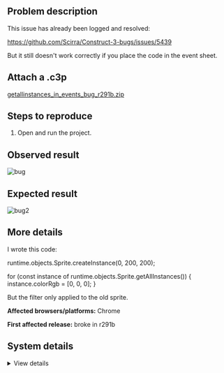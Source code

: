 ## Problem description

This issue has already been logged and resolved:

https://github.com/Scirra/Construct-3-bugs/issues/5439

But it still doesn't work correctly if you place the code in the event sheet.

## Attach a .c3p

[getallinstances_in_events_bug_r291b.zip](https://github.com/WilsonPercival/WilsonPercival/files/8526470/getallinstances_in_events_bug_r291b.zip)

## Steps to reproduce

1. Open and run the project.

## Observed result

![bug](https://user-images.githubusercontent.com/91274932/146422593-5eef81c7-49ee-407b-a578-2d88463e975e.png)

## Expected result

![bug2](https://user-images.githubusercontent.com/91274932/146422604-1bdbffff-b089-49e2-b2bb-19b9040213cb.png)

## More details

I wrote this code:

runtime.objects.Sprite.createInstance(0, 200, 200);
	
for (const instance of runtime.objects.Sprite.getAllInstances())
{
  instance.colorRgb = [0, 0, 0];
}

But the filter only applied to the old sprite.

**Affected browsers/platforms:** Chrome

**First affected release:** broke in r291b

## System details

<details><summary>View details</summary>

Platform information
Browser: Chrome
Browser version: 95.0.4638.54
Browser engine: Chromium
Context: browser
Operating system: Windows
Operating system version: 7
Device type: desktop
Device pixel ratio: 1
Logical CPU cores: 2
Approx. device memory: 4 GB
User agent: Mozilla/5.0 (Windows NT 6.1; Win64; x64) AppleWebKit/537.36 (KHTML, like Gecko) Chrome/95.0.4638.54 Safari/537.36
C3 release: r291 (beta)
Language setting: en-US

Local storage
Storage quota (approx): 59 gb
Storage usage (approx): 209 mb (0.3%)
Persistant storage: No

Browser support notes
This list contains missing features that are not required, but could improve performance or user experience if supported.

UI effects are disabled in settings.
WebGL 2+ is not supported. Rendering quality and features may be affected.
WebGL information
Version string: WebGL 1.0 (OpenGL ES 2.0 Chromium)
Numeric version: 1
Supports NPOT textures: partial
Supports GPU profiling: no
Supports highp precision: yes
Vendor: Google Inc. (Intel)
Renderer: ANGLE (Intel, Intel(R) HD Graphics Direct3D9Ex vs_3_0 ps_3_0, igdumdim64.dll-10.18.10.4653)
Major performance caveat: no
Maximum texture size: 8192
Point size range: 1 to 256
Extensions:

ANGLE_instanced_arrays
EXT_blend_minmax
EXT_color_buffer_half_float
EXT_float_blend
EXT_frag_depth
EXT_shader_texture_lod
EXT_texture_filter_anisotropic
WEBKIT_EXT_texture_filter_anisotropic
EXT_sRGB
KHR_parallel_shader_compile
OES_element_index_uint
OES_standard_derivatives
OES_texture_float
OES_texture_float_linear
OES_texture_half_float
OES_texture_half_float_linear
OES_vertex_array_object
WEBGL_color_buffer_float
WEBGL_compressed_texture_s3tc
WEBKIT_WEBGL_compressed_texture_s3tc
WEBGL_compressed_texture_s3tc_srgb
WEBGL_debug_renderer_info
WEBGL_debug_shaders
WEBGL_depth_texture
WEBKIT_WEBGL_depth_texture
WEBGL_lose_context
WEBKIT_WEBGL_lose_context
WEBGL_multi_draw
Audio information
System sample rate: 48000 Hz
Output channels: 2
Output interpretation: speakers
Supported decode formats:

WebM Opus (audio/webm; codecs=opus)
Ogg Opus (audio/ogg; codecs=opus)
WebM Vorbis (audio/webm; codecs=vorbis)
Ogg Vorbis (audio/ogg; codecs=vorbis)
MPEG-4 AAC (audio/mp4; codecs=mp4a.40.5)
MP3 (audio/mpeg)
FLAC (audio/flac)
PCM WAV (audio/wav; codecs=1)
Supported encode formats:

WebM Opus (audio/webm; codecs=opus)
Video information
Supported decode formats:

WebM AV1 (video/webm; codecs=av01.0.00M.08)
MP4 AV1 (video/mp4; codecs=av01.0.00M.08)
WebM VP9 (video/webm; codecs=vp9)
WebM VP8 (video/webm; codecs=vp8)
Ogg Theora (video/ogg; codecs=theora)
H.264 (video/mp4; codecs=avc1.42E01E)
Supported encode formats:

WebM VP9 (video/webm; codecs=vp9)
WebM VP8 (video/webm; codecs=vp8)

</details>
